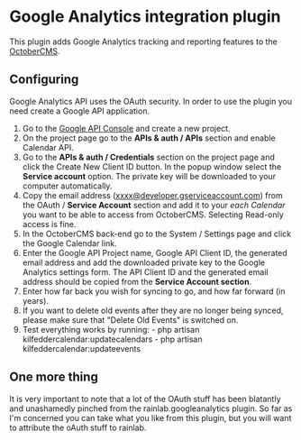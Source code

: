 # Google Analytics integration plugin

This plugin adds Google Analytics tracking and reporting features to the [OctoberCMS](http://octobercms.com).

## Configuring

Google Analytics API uses the OAuth security. In order to use the plugin you need create a Google API application.

1. Go to the [Google API Console](https://cloud.google.com/console/project) and create a new project.
1. On the project page go to the **APIs & auth / APIs** section and enable Calendar API.
1. Go to the **APIs & auth / Credentials** section on the project page and click the Create New Client ID button. In the popup window select the **Service account** option. The private key will be downloaded to your computer automatically.
1. Copy the email address (xxxx@developer.gserviceaccount.com) from the OAuth / **Service Account** section and add it to your *each Calendar* you want to be able to access from OctoberCMS. Selecting Read-only access is fine.
1. In the OctoberCMS back-end go to the System / Settings page and click the Google Calendar link.
1. Enter the Google API Project name, Google API Client ID, the generated email address and add the downloaded private key to the Google Analytics settings form. The API Client ID and the generated email address should be copied from the **Service Account section**.
1. Enter how far back you wish for syncing to go, and how far forward (in years). 
1. If you want to delete old events after they are no longer being synced, please make sure that "Delete Old Events" is switched on.
1. Test everything works by running:
       - php artisan kilfeddercalendar:updatecalendars
       - php artisan kilfeddercalendar:updateevents

## One more thing 

It is very important to note that a lot of the OAuth stuff has been blatantly and unashamedly pinched from the rainlab.googleanalytics plugin. 
So far as I'm concerned you can take what you like from this plugin, but you will want to attribute the oAuth stuff to rainlab.
